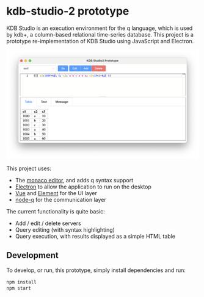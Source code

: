 # kdb-studio-2 prototype

KDB Studio is an execution environment for the q language, which is used by kdb+, a column-based relational time-series database. This project is a prototype re-implementation of KDB Studio using JavaScript and Electron.

![screenshot](screenshot.png)

This project uses:

- The [monaco editor](https://microsoft.github.io/monaco-editor/), and adds q syntax support
- [Electron](https://www.electronjs.org/) to allow the application to run on the desktop
- [Vue](https://vuejs.org/) and [Element](https://element-plus.org/#/en-US) for the UI layer
- [node-q](https://github.com/michaelwittig/node-q) for the communication layer

The current functionality is quite basic:

- Add / edit / delete servers
- Query editing (with syntax highlighting)
- Query execution, with results displayed as a simple HTML table

## Development

To develop, or run, this prototype, simply install dependencies and run:

```
npm install
npm start
```
